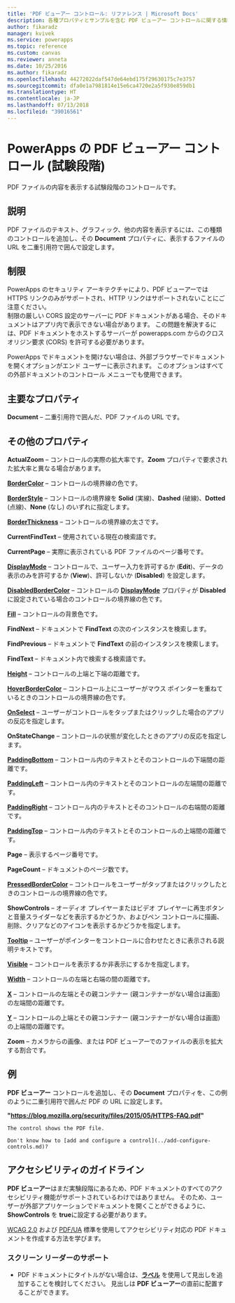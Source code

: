 ```yaml
---
title: 'PDF ビューアー コントロール: リファレンス | Microsoft Docs'
description: 各種プロパティとサンプルを含む PDF ビューアー コントロールに関する情報
author: fikaradz
manager: kvivek
ms.service: powerapps
ms.topic: reference
ms.custom: canvas
ms.reviewer: anneta
ms.date: 10/25/2016
ms.author: fikaradz
ms.openlocfilehash: 44272022daf547de64ebd175f29630175c7e3757
ms.sourcegitcommit: dfa0e1a7981814e15e6ca4720e2a5f930e859db1
ms.translationtype: HT
ms.contentlocale: ja-JP
ms.lasthandoff: 07/13/2018
ms.locfileid: "39016561"
---
```

# <a name="pdf-viewer-control-experimental-in-powerapps"></a>PowerApps の PDF ビューアー コントロール (試験段階)
PDF ファイルの内容を表示する試験段階のコントロールです。

## <a name="description"></a>説明
PDF ファイルのテキスト、グラフィック、他の内容を表示するには、この種類のコントロールを追加し、その **Document** プロパティに、表示するファイルの URL を二重引用符で囲んで設定します。

## <a name="limitations"></a>制限
PowerApps のセキュリティ アーキテクチャにより、PDF ビューアーでは HTTPS リンクのみがサポートされ、HTTP リンクはサポートされないことにご注意ください。  
制限の厳しい CORS 設定のサーバーに PDF ドキュメントがある場合、そのドキュメントはアプリ内で表示できない場合があります。  この問題を解決するには、PDF ドキュメントをホストするサーバーが powerapps.com からのクロス オリジン要求 (CORS) を許可する必要があります。

PowerApps でドキュメントを開けない場合は、外部ブラウザーでドキュメントを開くオプションがエンド ユーザーに表示されます。  このオプションはすべての外部ドキュメントのコントロール メニューでも使用できます。

## <a name="key-properties"></a>主要なプロパティ
**Document** – 二重引用符で囲んだ、PDF ファイルの URL です。

## <a name="additional-properties"></a>その他のプロパティ
**ActualZoom** – コントロールの実際の拡大率です。**Zoom** プロパティで要求された拡大率と異なる場合があります。

**[BorderColor](properties-color-border.md)** – コントロールの境界線の色です。

**[BorderStyle](properties-color-border.md)** – コントロールの境界線を **Solid** (実線)、**Dashed** (破線)、**Dotted** (点線)、**None** (なし) のいずれに指定します。

**[BorderThickness](properties-color-border.md)** – コントロールの境界線の太さです。

**CurrentFindText** – 使用されている現在の検索語です。

**CurrentPage** – 実際に表示されている PDF ファイルのページ番号です。

**[DisplayMode](properties-core.md)** – コントロールで、ユーザー入力を許可するか (**Edit**)、データの表示のみを許可するか (**View**)、許可しないか (**Disabled**) を設定します。

**[DisabledBorderColor](properties-color-border.md)** – コントロールの **[DisplayMode](properties-core.md)** プロパティが **Disabled** に設定されている場合のコントロールの境界線の色です。

**[Fill](properties-color-border.md)** – コントロールの背景色です。

**FindNext** – ドキュメントで **FindText** の次のインスタンスを検索します。

**FindPrevious** – ドキュメントで **FindText** の前のインスタンスを検索します。

**FindText** – ドキュメント内で検索する検索語です。

**[Height](properties-size-location.md)** – コントロールの上端と下端の距離です。

**[HoverBorderColor](properties-color-border.md)** – コントロール上にユーザーがマウス ポインターを重ねているときのコントロールの境界線の色です。

**[OnSelect](properties-core.md)** – ユーザーがコントロールをタップまたはクリックした場合のアプリの反応を指定します。

**OnStateChange** – コントロールの状態が変化したときのアプリの反応を指定します。

**[PaddingBottom](properties-size-location.md)** – コントロール内のテキストとそのコントロールの下端間の距離です。

**[PaddingLeft](properties-size-location.md)** – コントロール内のテキストとそのコントロールの左端間の距離です。

**[PaddingRight](properties-size-location.md)** – コントロール内のテキストとそのコントロールの右端間の距離です。

**[PaddingTop](properties-size-location.md)** – コントロール内のテキストとそのコントロールの上端間の距離です。

**Page** – 表示するページ番号です。

**PageCount** – ドキュメントのページ数です。

**[PressedBorderColor](properties-color-border.md)** – コントロールをユーザーがタップまたはクリックしたときのコントロールの境界線の色です。

**ShowControls** – オーディオ プレイヤーまたはビデオ プレイヤーに再生ボタンと音量スライダーなどを表示するかどうか、およびペン コントロールに描画、削除、クリアなどのアイコンを表示するかどうかを指定します。

**[Tooltip](properties-core.md)** – ユーザーがポインターをコントロールに合わせたときに表示される説明テキストです。

**[Visible](properties-core.md)** – コントロールを表示するか非表示にするかを指定します。

**[Width](properties-size-location.md)** – コントロールの左端と右端の間の距離です。

**[X](properties-size-location.md)** – コントロールの左端とその親コンテナー (親コンテナーがない場合は画面) の左端間の距離です。

**[Y](properties-size-location.md)** – コントロールの上端とその親コンテナー (親コンテナーがない場合は画面) の上端間の距離です。

**Zoom** – カメラからの画像、または PDF ビューアーでのファイルの表示を拡大する割合です。

## <a name="example"></a>例

**PDF ビューアー** コントロールを追加し、その **Document** プロパティを、この例のように二重引用符で囲んだ PDF の URL に設定します。

  **"https://blog.mozilla.org/security/files/2015/05/HTTPS-FAQ.pdf"**

    The control shows the PDF file.

    Don't know how to [add and configure a control](../add-configure-controls.md)?

## <a name="accessibility-guidelines"></a>アクセシビリティのガイドライン

**PDF ビューアー**はまだ実験段階にあるため、PDF ドキュメントのすべてのアクセシビリティ機能がサポートされているわけではありません。 そのため、ユーザーが外部アプリケーションでドキュメントを開くことができるように、**ShowControls** を **true**に設定する必要があります。

[WCAG 2.0](https://www.w3.org/TR/WCAG-TECHS/pdf.html) および [PDF/UA](https://www.pdfa.org/pdfua-the-iso-standard-for-universal-accessibility/) 標準を使用してアクセシビリティ対応の PDF ドキュメントを作成する方法を学びます。

### <a name="screen-reader-support"></a>スクリーン リーダーのサポート
* PDF ドキュメントにタイトルがない場合は、**[ラベル](control-text-box.md)** を使用して見出しを追加することを検討してください。 見出しは **PDF ビューアー**の直前に配置することができます。
